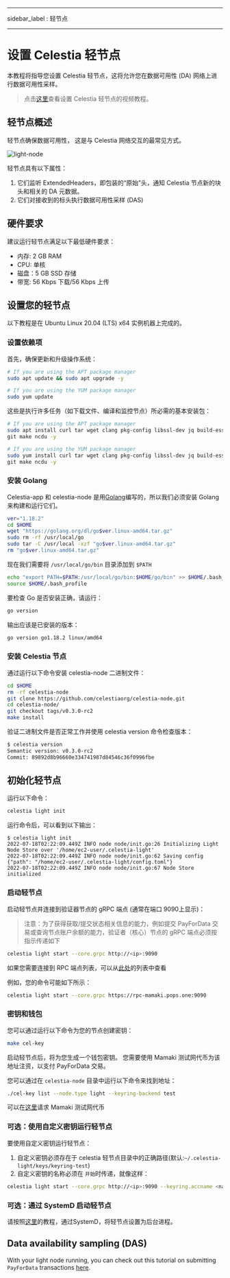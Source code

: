 - - -
sidebar_label : 轻节点
- - -

# 设置 Celestia 轻节点

本教程将指导您设置 Celestia 轻节点，这将允许您在数据可用性 (DA) 网络上进行数据可用性采样。

> 点击[这里](../developers/light-node-video.md)查看设置 Celestia 轻节点的视频教程。

## 轻节点概述

轻节点确保数据可用性， 这是与 Celestia 网络交互的最常见方式。

![light-node](/img/nodes/LightNodes.png)

轻节点具有以下属性：

1. 它们监听 ExtendedHeaders，即包装的“原始”头，通知 Celestia 节点新的块头和相关的 DA 元数据。
2. 它们对接收到的标头执行数据可用性采样 (DAS)

## 硬件要求

建议运行轻节点满足以下最低硬件要求：

* 内存: 2 GB RAM
* CPU: 单核
* 磁盘：5 GB SSD 存储
* 带宽: 56 Kbps 下载/56 Kbps 上传

## 设置您的轻节点

以下教程是在 Ubuntu Linux 20.04 (LTS) x64 实例机器上完成的。

### 设置依赖项

首先，确保更新和升级操作系统：

```sh
# If you are using the APT package manager
sudo apt update && sudo apt upgrade -y

# If you are using the YUM package manager
sudo yum update
```

这些是执行许多任务（如下载文件、编译和监控节点）所必需的基本安装包：

```sh
# If you are using the APT package manager
sudo apt install curl tar wget clang pkg-config libssl-dev jq build-essential \
git make ncdu -y

# If you are using the YUM package manager
sudo yum install curl tar wget clang pkg-config libssl-dev jq build-essential \
git make ncdu -y
```

### 安装 Golang

Celestia-app 和 celestia-node 是用[Golang](https://go.dev/)编写的，所以我们必须安装 Golang 来构建和运行它们。

```sh
ver="1.18.2"
cd $HOME
wget "https://golang.org/dl/go$ver.linux-amd64.tar.gz"
sudo rm -rf /usr/local/go
sudo tar -C /usr/local -xzf "go$ver.linux-amd64.tar.gz"
rm "go$ver.linux-amd64.tar.gz"
```

现在我们需要将 `/usr/local/go/bin` 目录添加到 `$PATH`

```sh
echo "export PATH=$PATH:/usr/local/go/bin:$HOME/go/bin" >> $HOME/.bash_profile
source $HOME/.bash_profile
```

要检查 Go 是否安装正确，请运行：

```sh
go version
```

输出应该是已安装的版本：

```sh
go version go1.18.2 linux/amd64
```

### 安装 Celestia 节点

通过运行以下命令安装 celestia-node 二进制文件：

```sh
cd $HOME
rm -rf celestia-node
git clone https://github.com/celestiaorg/celestia-node.git
cd celestia-node/
git checkout tags/v0.3.0-rc2
make install
```

验证二进制文件是否正常工作并使用 celestia version 命令检查版本：

```sh
$ celestia version
Semantic version: v0.3.0-rc2
Commit: 89892d8b96660e334741987d84546c36f0996fbe
```

## 初始化轻节点

运行以下命令：

```sh
celestia light init
```

运行命令后，可以看到以下输出：

<!-- markdownlint-disable MD013 -->
```output
$ celestia light init
2022-07-18T02:22:09.449Z INFO node node/init.go:26 Initializing Light Node Store over '/home/ec2-user/.celestia-light'
2022-07-18T02:22:09.449Z INFO node node/init.go:62 Saving config {"path": "/home/ec2-user/.celestia-light/config.toml"}
2022-07-18T02:22:09.449Z INFO node node/init.go:67 Node Store initialized
```
<!-- markdownlint-enable MD013 -->

### 启动轻节点

启动轻节点并连接到验证器节点的 gRPC 端点 (通常在端口 9090上显示)：

> 注意：为了获得获取/提交状态相关信息的能力，例如提交 PayForData 交易或查询节点账户余额的能力，验证者（核心）节点的 gRPC 端点必须按指示传递如下

```sh
celestia light start --core.grpc http://<ip>:9090
```

如果您需要连接到 RPC 端点列表，可以从[此处](./mamaki-testnet.md#rpc-endpoints)的列表中查看

例如，您的命令可能如下所示：

```sh
celestia light start --core.grpc https://rpc-mamaki.pops.one:9090
```

### 密钥和钱包

您可以通过运行以下命令为您的节点创建密钥：

```sh
make cel-key
```

启动轻节点后，将为您生成一个钱包密钥。 您需要使用 Mamaki 测试网代币为该地址注资，以支付 PayForData 交易。

您可以通过在 `celestia-node` 目录中运行以下命令来找到地址：

```sh
./cel-key list --node.type light --keyring-backend test
```

可以在[这里](./mamaki-testnet.md#mamaki-testnet-faucet)请求 Mamaki 测试网代币

### 可选：使用自定义密钥运行轻节点

要使用自定义密钥运行轻节点：

1. 自定义密钥必须存在于 celestia 轻节点目录中的正确路径(默认:`~/.celestia-light/keys/keyring-test`)
2. 自定义密钥的名称必须在 `开始`时传递，就像这样：

```sh
celestia light start --core.grpc http://<ip>:9090 --keyring.accname <name_of_custom_key>
```

### 可选：通过 SystemD 启动轻节点

请按照[这里](./systemd.md#celestia-light-node)的教程，通过SystemD，将轻节点设置为后台进程。

## Data availability sampling (DAS)

With your light node running, you can check out this tutorial on submitting `PayForData` transactions [here](../developers/node-tutorial.md).
